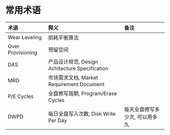 # 常用术语

| 术语 | 释义 | 备注 |
| :- | :- | :- |
| Wear Leveling | 损耗平衡算法 | |
| Over Provisioning | 预留空间 | |
| DAS | 产品设计规范, Design Achitecture Specification | |
| MRD | 市场需求文档, Market Requirement Document | |
| P/E Cycles | 全盘擦写周期, Program/Erase Cycles | |
| DWPD | 每日全盘写入次数, Disk Write Per Day | 每天全盘擦写多少次, 可以用多久 |
